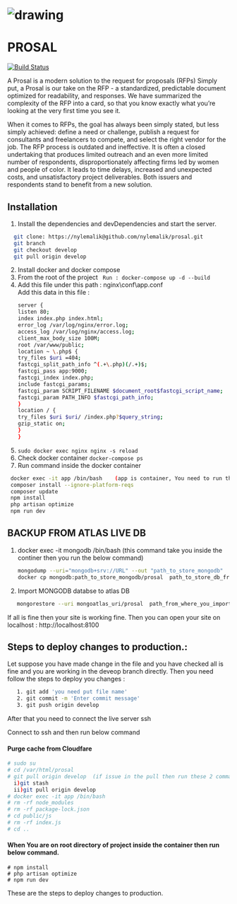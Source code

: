 # ![drawing](https://prosal.io/img/logo_gray.png)

# PROSAL

[![Build Status](https://travis-ci.org/joemccann/dillinger.svg?branch=master)](https://travis-ci.org/joemccann/dillinger)

A Prosal is a modern solution to the request for proposals (RFPs) Simply put, a Prosal is our take on the RFP - a standardized, predictable document optimized for readability, and responses. We have summarized the complexity of the RFP into a card, so that you know exactly what you’re looking at the very first time you see it.

When it comes to RFPs, the goal has always been simply stated, but less simply achieved: define a need or challenge, publish a request for consultants and freelancers to compete, and select the right vendor for the job. The RFP process is outdated and ineffective. It is often a closed undertaking that produces limited outreach and an even more limited number of respondents, disproportionately affecting firms led by women and people of color. It leads to time delays, increased and unexpected costs, and unsatisfactory project deliverables. Both issuers and respondents stand to benefit from a new solution.

## Installation
1. Install the dependencies and devDependencies and start the server.
  ```sh
    git clone: https://nylemalik@github.com/nylemalik/prosal.git
    git branch
    git checkout develop
    git pull origin develop

  ```
2. Install docker and docker compose
3. From the root of the project
   ` Run : docker-compose up -d --build`
4. Add this file under this path : nginx\conf\app.conf  
   Add this data in this file :
   ```sh
   server {
   listen 80;
   index index.php index.html;
   error_log /var/log/nginx/error.log;
   access_log /var/log/nginx/access.log;
   client_max_body_size 100M;
   root /var/www/public;
   location ~ \.php$ {
   try_files $uri =404;
   fastcgi_split_path_info ^(.+\.php)(/.+)$;
   fastcgi_pass app:9000;
   fastcgi_index index.php;
   include fastcgi_params;
   fastcgi_param SCRIPT_FILENAME $document_root$fastcgi_script_name;
   fastcgi_param PATH_INFO $fastcgi_path_info;
   }
   location / {
   try_files $uri $uri/ /index.php?$query_string;
   gzip_static on;
   }
   }
   ```
5. `sudo docker exec nginx nginx -s reload`
6. Check docker container
   `docker-compose ps `
7. Run command inside the docker container

  ```sh
   docker exec -it app /bin/bash    (app is container, You need to run this commend then run all command that is below)
   composer install --ignore-platform-reqs
   composer update
   npm install
   php artisan optimize
   npm run dev

  ```

## BACKUP FROM ATLAS LIVE DB

1. docker exec -it mongodb /bin/bash (this command take you inside the continer then you run the below command)
   ```sh
   mongodump --uri="mongodb+srv://URL" --out "path_to_store_mongodb"   (this is live site url,so csrfully run the commands)
   docker cp mongodb:path_to_store_mongodb/prosal  path_to_store_db_from_docker
   ```
2. Import MONGODB databse to atlas DB

```sh
   mongorestore --uri mongoatlas_uri/prosal  path_from_where_you_import_db
```
   If all is fine then your site is working fine. Then you can open your site on localhost : http://localhost:8100

## Steps to deploy changes to production.:

Let suppose you have made change in the file and you have checked all is fine and you are working in the deveop branch directly.
Then you need follow the steps to deploy you changes :

```sh
   1. git add 'you need put file name'
   2. git commit -m 'Enter commit message'
   3. git push origin develop
```

After that you need to connect the live server ssh

Connect to ssh and then run below command

#### Purge cache from Cloudfare
```sh
# sudo su
# cd /var/html/prosal
# git pull origin develop  (if issue in the pull then run these 2 command)
  i)git stash
  ii)git pull origin develop
# docker exec -it app /bin/bash
# rm -rf node_modules
# rm -rf package-lock.json
# cd public/js
# rm -rf index.js
# cd ..
```
#### When You are on root directory of project inside the container then run below command.
```
# npm install
# php artisan optimize
# npm run dev
```
These are the steps to deploy changes to production.
